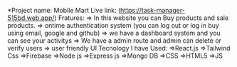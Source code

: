 *Project name: Mobile Mart
Live link: (https://task-manager-515bd.web.app/)
Fratures: => In this website you can Buy products and sale products. => ontime authentication system (you can log out or log in buy using email, google and github) => we have a dashboard system and you can see your activitys => We have a admin route and admin can delete or verify users => user friendly UI
Tecnology I have Used: =>React.js =>Tailwind Css =>Firebase =>Node js =>Express js =>Mongo DB =>CSS =>HTML5 =>JS
